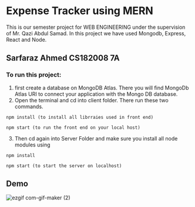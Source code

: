 # Expense Tracker using MERN
This is our semester project for WEB ENGINEERING under the supervision of Mr. Qazi Abdul Samad. In this project we have used Mongodb, Express, React and Node.

## Sarfaraz Ahmed   CS182008 7A

### To run this project:
1) first create a database on MongoDB Atlas. There you will find MongoDb Atlas URI to connect your application with the Mongo DB database.
2) Open the terminal and cd into client folder. There run these two commands.
```
npm install (to install all librraies used in front end)
```
```
npm start (to run the front end on your local host)
```
3) Then cd again into Server Folder and make sure you install all node modules using 
```
npm install 
```
```
npm start (to start the server on localhost)
```

## Demo

![ezgif com-gif-maker (2)](https://user-images.githubusercontent.com/69521378/183257386-a26ba290-c8ef-4f72-a834-7f01e745d6ed.gif)
